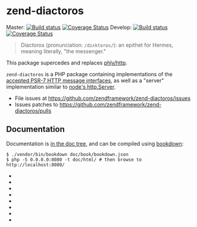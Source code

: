 # zend-diactoros

Master:
[![Build status][Master image]][Master]
[![Coverage Status][Master coverage image]][Master coverage]
Develop:
[![Build status][Develop image]][Develop]
[![Coverage Status][Develop coverage image]][Develop coverage]

> Diactoros (pronunciation: `/dɪʌktɒrɒs/`): an epithet for Hermes, meaning literally, "the messenger."

This package supercedes and replaces [phly/http](https://github.com/phly/http).

`zend-diactoros` is a PHP package containing implementations of the [accepted PSR-7 HTTP message interfaces](https://github.com/php-fig/fig-standards/blob/master/accepted/PSR-7-http-message.md), as well as a "server" implementation similar to [node's http.Server](http://nodejs.org/api/http.html).

* File issues at https://github.com/zendframework/zend-diactoros/issues
* Issues patches to https://github.com/zendframework/zend-diactoros/pulls

## Documentation

Documentation is [in the doc tree](doc/), and can be compiled using
[bookdown](http://bookdown.io):

```console
$ ./vendor/bin/bookdown doc/book/bookdown.json
$ php -S 0.0.0.0:8080 -t doc/html/ # then browse to http://localhost:8080/
```

-  [Master]: https://travis-ci.org/zendframework/zend-diactoros
-  [Master image]: https://secure.travis-ci.org/zendframework/zend-diactoros.svg?branch=master
-  [Master coverage image]: https://img.shields.io/coveralls/zendframework/zend-diactoros/master.svg
-  [Master coverage]: https://coveralls.io/r/zendframework/zend-diactoros?branch=master
-  [Develop]: https://github.com/zendframeowork/zend-diactoros/tree/develop
-  [Develop image]:  https://secure.travis-ci.org/zendframework/zend-diactoros.svg?branch=develop
-  [Develop coverage image]: https://coveralls.io/repos/zendframework/zend-diactoros/badge.svg?branch=develop
-  [Develop coverage]: https://coveralls.io/r/zendframework/zend-diactoros?branch=develop
